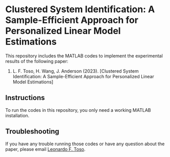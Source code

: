 # Clustered System Identification: A Sample-Efficient Approach for Personalized Linear Model Estimations

This repository includes the MATLAB codes to implement the experimental results of the following paper:

1) L. F. Toso, H. Wang, J. Anderson (2023). [Clustered System Identification: A Sample-Efficient Approach for Personalized Linear Model Estimations]

## Instructions

To run the codes in this repository, you only need a working MATLAB installation.

## Troubleshooting

If you have any trouble running those codes or have any question about the paper, please email [Leonardo F. Toso](mailto:lt2879@columbia.edu).
